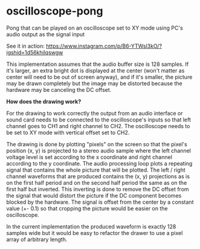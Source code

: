 # oscilloscope-pong
Pong that can be played on an oscilloscope set to XY mode using PC's audio output as the signal input

See it in action:
https://www.instagram.com/p/B6-YTWsl3kO/?igshid=1d56khilqswgw

This implementation assumes that the audio buffer size is 128 samples. If it's larger, an extra bright dot is displayed at the center (won't matter as center will need to be out of screen anyway), and if it's smaller, the picture may be drawn completely but the image may be distorted because the hardware may be canceling the DC offset.

**How does the drawing work?**

For the drawing to work correctly the output from an audio interface or sound card needs to be connected to the oscilloscope's inputs so that left channel goes to CH1 and right channel to CH2. The oscilloscope needs to be set to XY mode with vertical offset set to CH2.

The drawing is done by plotting "pixels" on the screen so that the pixel's position (x, y) is projected to a stereo audio sample where the left channel voltage level is set according to the x coordinate and right channel according to the y coordinate. The audio processing loop plots a repeating signal that contains the whole picture that will be plotted. The left / right channel waveforms that are produced contains the (x, y) projections as is on the first half period and on the second half period the same as on the first half but inverted. This inverting is done to remove the DC offset from the signal that would distort the picture if the DC component becomes blocked by the hardware. The signal is offset from the center by a constant value (+- 0.1) so that cropping the picture would be easier on the oscilloscope.

In the current implementation the produced waveform is exactly 128 samples wide but it would be easy to refactor the drawer to use a pixel array of arbitrary length.
